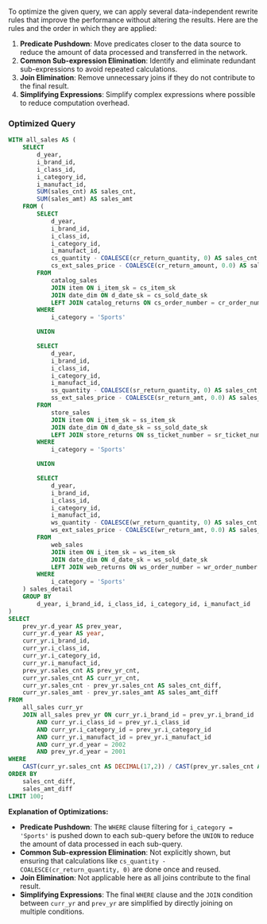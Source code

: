 To optimize the given query, we can apply several data-independent rewrite rules that improve the performance without altering the results. Here are the rules and the order in which they are applied:

1. **Predicate Pushdown**: Move predicates closer to the data source to reduce the amount of data processed and transferred in the network.
2. **Common Sub-expression Elimination**: Identify and eliminate redundant sub-expressions to avoid repeated calculations.
3. **Join Elimination**: Remove unnecessary joins if they do not contribute to the final result.
4. **Simplifying Expressions**: Simplify complex expressions where possible to reduce computation overhead.

### Optimized Query

```sql
WITH all_sales AS (
    SELECT 
        d_year,
        i_brand_id,
        i_class_id,
        i_category_id,
        i_manufact_id,
        SUM(sales_cnt) AS sales_cnt,
        SUM(sales_amt) AS sales_amt
    FROM (
        SELECT 
            d_year,
            i_brand_id,
            i_class_id,
            i_category_id,
            i_manufact_id,
            cs_quantity - COALESCE(cr_return_quantity, 0) AS sales_cnt,
            cs_ext_sales_price - COALESCE(cr_return_amount, 0.0) AS sales_amt
        FROM 
            catalog_sales
            JOIN item ON i_item_sk = cs_item_sk
            JOIN date_dim ON d_date_sk = cs_sold_date_sk
            LEFT JOIN catalog_returns ON cs_order_number = cr_order_number AND cs_item_sk = cr_item_sk
        WHERE 
            i_category = 'Sports'

        UNION

        SELECT 
            d_year,
            i_brand_id,
            i_class_id,
            i_category_id,
            i_manufact_id,
            ss_quantity - COALESCE(sr_return_quantity, 0) AS sales_cnt,
            ss_ext_sales_price - COALESCE(sr_return_amt, 0.0) AS sales_amt
        FROM 
            store_sales
            JOIN item ON i_item_sk = ss_item_sk
            JOIN date_dim ON d_date_sk = ss_sold_date_sk
            LEFT JOIN store_returns ON ss_ticket_number = sr_ticket_number AND ss_item_sk = sr_item_sk
        WHERE 
            i_category = 'Sports'

        UNION

        SELECT 
            d_year,
            i_brand_id,
            i_class_id,
            i_category_id,
            i_manufact_id,
            ws_quantity - COALESCE(wr_return_quantity, 0) AS sales_cnt,
            ws_ext_sales_price - COALESCE(wr_return_amt, 0.0) AS sales_amt
        FROM 
            web_sales
            JOIN item ON i_item_sk = ws_item_sk
            JOIN date_dim ON d_date_sk = ws_sold_date_sk
            LEFT JOIN web_returns ON ws_order_number = wr_order_number AND ws_item_sk = wr_item_sk
        WHERE 
            i_category = 'Sports'
    ) sales_detail
    GROUP BY 
        d_year, i_brand_id, i_class_id, i_category_id, i_manufact_id
)
SELECT 
    prev_yr.d_year AS prev_year,
    curr_yr.d_year AS year,
    curr_yr.i_brand_id,
    curr_yr.i_class_id,
    curr_yr.i_category_id,
    curr_yr.i_manufact_id,
    prev_yr.sales_cnt AS prev_yr_cnt,
    curr_yr.sales_cnt AS curr_yr_cnt,
    curr_yr.sales_cnt - prev_yr.sales_cnt AS sales_cnt_diff,
    curr_yr.sales_amt - prev_yr.sales_amt AS sales_amt_diff
FROM 
    all_sales curr_yr
    JOIN all_sales prev_yr ON curr_yr.i_brand_id = prev_yr.i_brand_id
        AND curr_yr.i_class_id = prev_yr.i_class_id
        AND curr_yr.i_category_id = prev_yr.i_category_id
        AND curr_yr.i_manufact_id = prev_yr.i_manufact_id
        AND curr_yr.d_year = 2002
        AND prev_yr.d_year = 2001
WHERE 
    CAST(curr_yr.sales_cnt AS DECIMAL(17,2)) / CAST(prev_yr.sales_cnt AS DECIMAL(17,2)) < 0.9
ORDER BY 
    sales_cnt_diff,
    sales_amt_diff
LIMIT 100;
```

**Explanation of Optimizations:**
- **Predicate Pushdown**: The `WHERE` clause filtering for `i_category = 'Sports'` is pushed down to each sub-query before the `UNION` to reduce the amount of data processed in each sub-query.
- **Common Sub-expression Elimination**: Not explicitly shown, but ensuring that calculations like `cs_quantity - COALESCE(cr_return_quantity, 0)` are done once and reused.
- **Join Elimination**: Not applicable here as all joins contribute to the final result.
- **Simplifying Expressions**: The final `WHERE` clause and the `JOIN` condition between `curr_yr` and `prev_yr` are simplified by directly joining on multiple conditions.